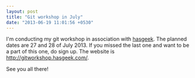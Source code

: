 ```yaml
---
layout: post
title: "Git workshop in July"
date: "2013-06-19 11:01:56 +0530"
---
```


I'm conducting my git workshop in association with [hasgeek](http://hasgeek.in). The planned dates are 27 and 28 of July 2013. If you missed the last one and want to be a part of this one, do sign up. The website is http://gitworkshop.hasgeek.com/.


See you all there!
